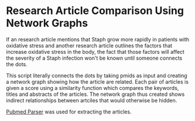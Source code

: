 # Research Article Comparison Using Network Graphs

If an research article mentions that Staph grow more rapidly in patients with oxidative stress and another research article outlines the factors that increase oxidative stress in the body, the fact that those factors will affect the severity of a Staph infection won't be known until someone connects the dots.

This script literally connects the dots by taking pmids as input and creating a network graph showing how the article are related. Each pair of articles is given a score using a similarity function which compares the keywords, titles and abstracts of the articles. The network graph thus created shows indirect relationships between artciles that would otherwise be hidden.

[Pubmed Parser](https://github.com/titipata/pubmed_parser) was used for extracting the articles.
